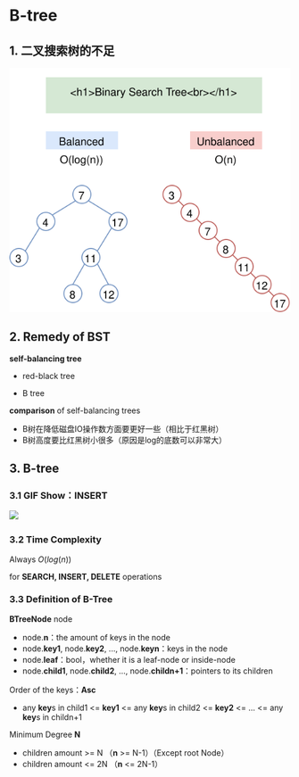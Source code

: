 # B-tree

## 1. 二叉搜索树的不足

![problem_of_binary_search_tree](problem_of_binary_search_tree.svg)

## 2. Remedy of BST

**self-balancing tree**

- red-black tree

- B tree

**comparison** of self-balancing trees

- B树在降低磁盘IO操作数方面要更好一些（相比于红黑树）
- B树高度要比红黑树小很多（原因是log的底数可以非常大）

## 3. B-tree

### 3.1 GIF Show：**INSERT**

![](BTree.gi)

### 3.2 Time Complexity

Always $O(log(n))$ 

for **SEARCH, INSERT, DELETE** operations

### 3.3 Definition of B-Tree

**BTreeNode** node

- node.**n**：the amount of keys in the node
- node.**key1**, node.**key2**, ..., node.**keyn**：keys in the node
- node.**leaf**：bool，whether it is a leaf-node or inside-node
- node.**child1**, node.**child2**, ..., node.**childn+1**：pointers to its children

Order of the keys：**Asc**

- any **key**s in child1 <= **key1** <= any **key**s in child2 <= **key2** <= ... <=  any **key**s in childn+1

Minimum Degree **N**

- children amount >= N   （**n** >= N-1）（Except root Node）
- children amount <= 2N （**n** <= 2N-1）

  